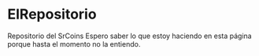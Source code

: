 # ElRepositorio
Repositorio del SrCoins
Espero saber lo que estoy haciendo en esta página porque hasta el momento no la entiendo.
